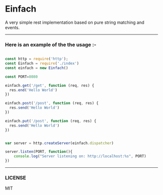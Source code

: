 # Einfach
A very simple rest implementation based on pure string matching and events. 

-------------------------------------------------------
### Here is an example of the the usage :-


```js

const http = require('http');
const Einfach = require('./index')
const einfach = new Einfach()

const PORT=8080

einfach.get('/get', function (req, res) {
  res.end('Hello World')
})

einfach.post('/post', function (req, res) {
  res.send('Hello World')
})

einfach.put('/post', function (req, res) {
  res.send('Hello World')
})


var server = http.createServer(einfach.dispatcher)

server.listen(PORT, function(){
    console.log("Server listening on: http://localhost:%s", PORT)
})

```


-------------------------------------------------------
### LICENSE

MIT
